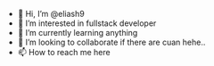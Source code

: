 - 👋 Hi, I’m @eliash9
- 👀 I’m interested in fullstack developer
- 🌱 I’m currently learning anything
- 💞️ I’m looking to collaborate if there are cuan hehe..
- 📫 How to reach me here

<!---
eliash9/eliash9 is a ✨ special ✨ repository because its `README.md` (this file) appears on your GitHub profile.
You can click the Preview link to take a look at your changes.
--->
